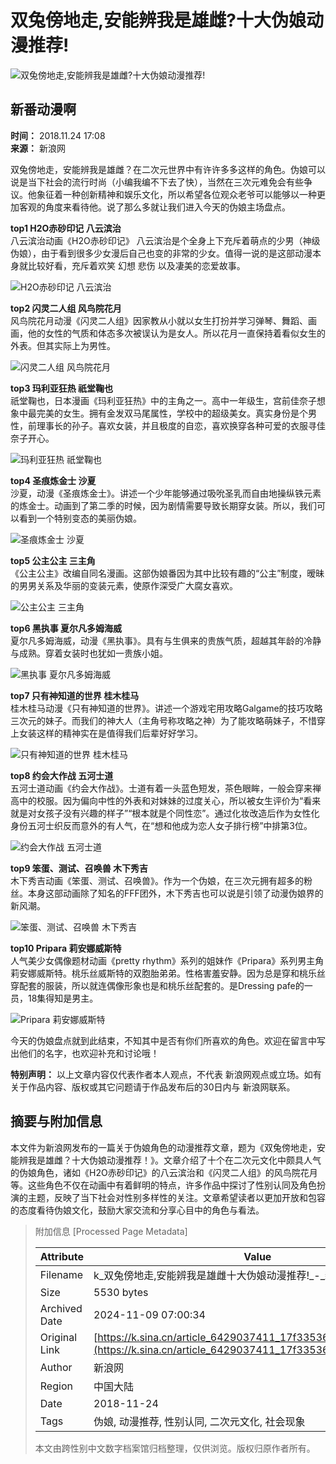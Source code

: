 # 双兔傍地走,安能辨我是雄雌?十大伪娘动漫推荐!

![双兔傍地走,安能辨我是雄雌?十大伪娘动漫推荐!](https://n.sinaimg.cn/sinacn10205/360/w180h180/20191010/aae6-ifrwayx3441924.jpg)

## 新番动漫啊

**时间：** 2018.11.24 17:08  
**来源：** 新浪网

双兔傍地走，安能辨我是雄雌？在二次元世界中有许许多多这样的角色。伪娘可以说是当下社会的流行时尚（小编我编不下去了快），当然在三次元难免会有些争议。他象征着一种创新精神和娱乐文化，所以希望各位观众老爷可以能够以一种更加客观的角度来看待他。说了那么多就让我们进入今天的伪娘主场盘点。

**top1 H2O赤砂印记 八云滨治**  
八云滨治动画《H2O赤砂印记》 八云滨治是个全身上下充斥着萌点的少男（神级伪娘），由于看到很多少女漫后自己也变的非常的少女。值得一说的是这部动漫本身就比较好看，充斥着欢笑 幻想 悲伤 以及凄美的恋爱故事。

![H2O赤砂印记 八云滨治](http://k.sinaimg.cn/n/front/401/w640h561/20181124/FP9c-hmivixn8963758.jpg/w700d1q75cms.jpg)

**top2 闪灵二人组 风鸟院花月**  
风鸟院花月动漫《闪灵二人组》因家教从小就以女生打扮并学习弹琴、舞蹈、画画，他的女性的气质和体态多次被误认为是女人。所以花月一直保持着看似女生的外表。但其实际上为男性。

![闪灵二人组 风鸟院花月](http://k.sinaimg.cn/n/front/228/w500h528/20181124/-u8T-hpevhck4889915.jpg/w700d1q75cms.jpg)

**top3 玛利亚狂热 祇堂鞠也**  
祇堂鞠也，日本漫画《玛利亚狂热》中的主角之一。高中一年级生，宫前佳奈子想象中最完美的女生。拥有金发双马尾属性，学校中的超级美女。真实身份是个男性，前理事长的孙子。喜欢女装，并且极度的自恋，喜欢换穿各种可爱的衣服寻佳奈子开心。

![玛利亚狂热 祇堂鞠也](http://k.sinaimg.cn/n/front/100/w500h400/20181124/S6rg-hmhswin9528324.jpg/w700d1q75cms.jpg)

**top4 圣痕炼金士 沙夏**  
沙夏，动漫《圣痕炼金士》。讲述一个少年能够通过吸吮圣乳而自由地操纵铁元素的炼金士。动画到了第二季的时候，因为剧情需要导致长期穿女装。所以，我们可以看到一个特别变态的美丽伪娘。

![圣痕炼金士 沙夏](http://k.sinaimg.cn/n/front/202/w640h362/20181124/HpcU-hmhswin9528335.jpg/w700d1q75cms.jpg)

**top5 公主公主 三主角**  
《公主公主》改编自同名漫画。这部伪娘番因为其中比较有趣的“公主”制度，暧昧的男男关系及华丽的变装元素，使原作深受广大腐女喜欢。

![公主公主 三主角](http://k.sinaimg.cn/n/front/509/w212h297/20181124/lv8B-hmivixn8963797.jpg/w700d1q75cms.jpg)

**top6 黑执事 夏尔凡多姆海威**  
夏尔凡多姆海威，动漫《黑执事》。具有与生俱来的贵族气质，超越其年龄的冷静与成熟。穿着女装时也犹如一贵族小姐。

![黑执事 夏尔凡多姆海威](http://k.sinaimg.cn/n/front/200/w640h360/20181124/nDEr-hpevhck4889963.jpg/w700d1q75cms.jpg)

**top7 只有神知道的世界 桂木桂马**  
桂木桂马动漫《只有神知道的世界》。讲述一个游戏宅用攻略Galgame的技巧攻略三次元的妹子。而我们的神大人（主角号称攻略之神）为了能攻略萌妹子，不惜穿上女装这样的精神实在是值得我们后辈好好学习。

![只有神知道的世界 桂木桂马](http://k.sinaimg.cn/n/front/465/w465h800/20181124/Tku--hmivixn8963826.jpg/w700d1q75cms.jpg)

**top8 约会大作战 五河士道**  
五河士道动画《约会大作战》。士道有着一头蓝色短发，茶色眼眸，一般会穿来禅高中的校服。因为偏向中性的外表和对妹妹的过度关心，所以被女生评价为“看来就是对女孩子没有兴趣的样子”“根本就是个同性恋”。通过化妆改造后作为女性化身份五河士织反而意外的有人气，在“想和他成为恋人女子排行榜”中排第3位。

![约会大作战 五河士道](http://k.sinaimg.cn/n/front/453/w600h653/20181124/8Z7I-hmhswin9528392.jpg/w700d1q75cms.jpg)

**top9 笨蛋、测试、召唤兽 木下秀吉**  
木下秀吉动画《笨蛋、测试、召唤兽》。作为一个伪娘，在三次元拥有超多的粉丝。本身这部动画除了知名的FFF团外，木下秀吉也可以说是引领了动漫伪娘界的新风潮。

![笨蛋、测试、召唤兽 木下秀吉](http://k.sinaimg.cn/n/front/750/w450h300/20181124/OmuG-hmhswin9528404.jpg/w700d1q75cms.jpg)

**top10 Pripara 莉安娜威斯特**  
人气美少女偶像题材动画《pretty rhythm》系列的姐妹作《Pripara》系列男主角莉安娜威斯特。桃乐丝威斯特的双胞胎弟弟。性格害羞安静。因为总是穿和桃乐丝穿配套的服装，所以就连偶像形象也是和桃乐丝配套的。是Dressing pafe的一员，18集得知是男主。

![Pripara 莉安娜威斯特](http://k.sinaimg.cn/n/front/247/w500h547/20181124/PydX-hmhhnqt5892865.jpg/w700d1q75cms.jpg)

今天的伪娘盘点就到此结束，不知其中是否有你们所喜欢的角色。欢迎在留言中写出他们的名字，也欢迎补充和讨论哦！

**特别声明：** 以上文章内容仅代表作者本人观点，不代表 新浪网观点或立场。如有关于作品内容、版权或其它问题请于作品发布后的30日内与 新浪网联系。

## 摘要与附加信息

<!-- tcd_abstract -->
本文件为新浪网发布的一篇关于伪娘角色的动漫推荐文章，题为《双兔傍地走，安能辨我是雄雌？十大伪娘动漫推荐！》。文章介绍了十个在二次元文化中颇具人气的伪娘角色，诸如《H2O赤砂印记》的八云滨治和《闪灵二人组》的风鸟院花月等。这些角色不仅在动画中有着鲜明的特点，许多作品中探讨了性别认同及角色扮演的主题，反映了当下社会对性别多样性的关注。文章希望读者以更加开放和包容的态度看待伪娘文化，鼓励大家交流和分享心目中的角色与看法。
<!-- tcd_abstract_end -->

> 附加信息 [Processed Page Metadata]
>
> | Attribute       | Value                                  |
> |-----------------|----------------------------------------|
> | Filename        | k_双兔傍地走,安能辨我是雄雌十大伪娘动漫推荐!_-_新浪.md                             |
> | Size            | 5530 bytes                           |
> | Archived Date   | 2024-11-09 07:00:34                             |
> | Original Link   | [https://k.sina.cn/article_6429037411_17f33536300100bw6d.html](https://k.sina.cn/article_6429037411_17f33536300100bw6d.html)                       |
> | Author          | 新浪网                               |
> | Region          | 中国大陆                               |
> | Date            | 2018-11-24                                 |
> | Tags            | 伪娘, 动漫推荐, 性别认同, 二次元文化, 社会现象                                 |
>
> 本文由跨性别中文数字档案馆归档整理，仅供浏览。版权归原作者所有。
>